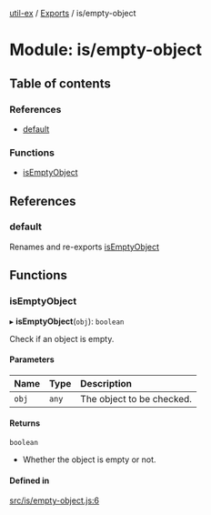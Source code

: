 [util-ex](../README.md) / [Exports](../modules.md) / is/empty-object

# Module: is/empty-object

## Table of contents

### References

- [default](is_empty_object.md#default)

### Functions

- [isEmptyObject](is_empty_object.md#isemptyobject)

## References

### default

Renames and re-exports [isEmptyObject](is_empty_object.md#isemptyobject)

## Functions

### isEmptyObject

▸ **isEmptyObject**(`obj`): `boolean`

Check if an object is empty.

#### Parameters

| Name | Type | Description |
| :------ | :------ | :------ |
| `obj` | `any` | The object to be checked. |

#### Returns

`boolean`

- Whether the object is empty or not.

#### Defined in

[src/is/empty-object.js:6](https://github.com/snowyu/util-ex.js/blob/8694781/src/is/empty-object.js#L6)
